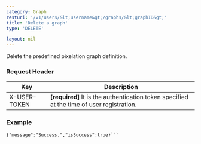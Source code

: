 ```yaml
---
category: Graph
resturi: '/v1/users/&lt;username&gt;/graphs/&lt;graphID&gt;'
title: 'Delete a graph'
type: 'DELETE'

layout: nil
---
```


Delete the predefined pixelation graph definition.

### Request Header

|Key|Description|
|---|---|
|X-USER-TOKEN|**[required]** It is the authentication token specified at the time of user registration.|

### Example

```$ curl -X DELETE https://pixe.la/v1/users/a-know/graphs/test-graph -H 'X-USER-TOKEN:thisissecret'
{"message":"Success.","isSuccess":true}```
